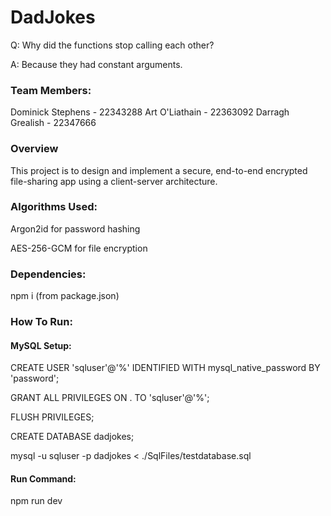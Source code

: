 # DadJokes

Q: Why did the functions stop calling each other?

A: Because they had constant arguments.

### Team Members:

Dominick Stephens - 22343288
Art O'Liathain - 22363092
Darragh Grealish - 22347666

### Overview
This project is to design and implement a secure, end-to-end encrypted file-sharing app using a client-server architecture.

### Algorithms Used:
Argon2id for password hashing


AES-256-GCM for file encryption


### Dependencies:
npm i (from package.json)


### How To Run:

#### MySQL Setup:

CREATE USER 'sqluser'@'%' IDENTIFIED WITH mysql_native_password BY 'password';


GRANT ALL PRIVILEGES ON . TO 'sqluser'@'%';


FLUSH PRIVILEGES;

CREATE DATABASE dadjokes;

mysql -u sqluser -p dadjokes < ./SqlFiles/testdatabase.sql

#### Run Command:

npm run dev
